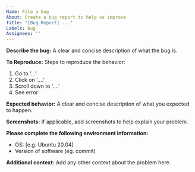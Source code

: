```yaml
---
Name: File a bug
About: Create a bug report to help us improve
Title: "[Bug Report] ..."
Labels: bug
Assignees: ''
---
```


**Describe the bug:**
A clear and concise description of what the bug is.

**To Reproduce:**
Steps to reproduce the behavior:
1. Go to '...'
2. Click on '....'
3. Scroll down to '....'
4. See error

**Expected behavior:**
A clear and concise description of what you expected to happen.

**Screenshots:**
If applicable, add screenshots to help explain your problem.

**Please complete the following environment information:**
- OS: [e.g. Ubuntu 20.04]
- Version of software (eg. commit)

**Additional context:**
Add any other context about the problem here.